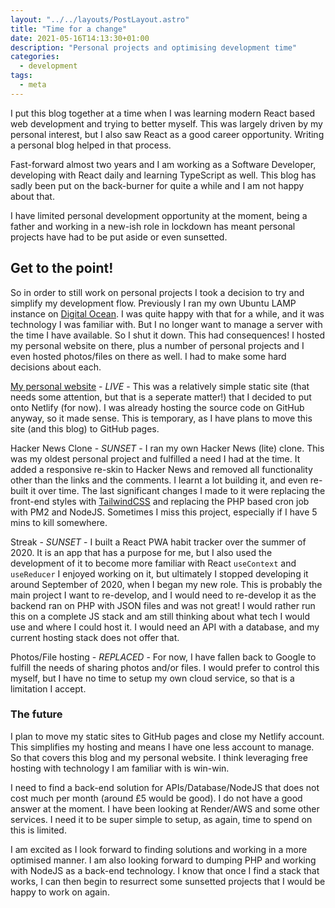 ```yaml
---
layout: "../../layouts/PostLayout.astro"
title: "Time for a change"
date: 2021-05-16T14:13:30+01:00
description: "Personal projects and optimising development time"
categories:
  - development
tags:
  - meta
---
```


I put this blog together at a time when I was learning modern React based web development and trying to better myself. This was largely driven by my personal interest, but I also saw React as a good career opportunity. Writing a personal blog helped in that process.

Fast-forward almost two years and I am working as a Software Developer, developing with React daily and learning TypeScript as well. This blog has sadly been put on the back-burner for quite a while and I am not happy about that.

I have limited personal development opportunity at the moment, being a father and working in a new-ish role in lockdown has meant personal projects have had to be put aside or even sunsetted.

<!--more-->

## Get to the point!

So in order to still work on personal projects I took a decision to try and simplify my development flow. Previously I ran my own Ubuntu LAMP instance on [Digital Ocean](https://www.digitalocean.com). I was quite happy with that for a while, and it was technology I was familiar with. But I no longer want to manage a server with the time I have available. So I shut it down. This had consequences! I hosted my personal website on there, plus a number of personal projects and I even hosted photos/files on there as well. I had to make some hard decisions about each.

[My personal website](https://www.neilmagee.com) - _LIVE_ - This was a relatively simple static site (that needs some attention, but that is a seperate matter!) that I decided to put onto Netlify (for now). I was already hosting the source code on GitHub anyway, so it made sense. This is temporary, as I have plans to move this site (and this blog) to GitHub pages.

Hacker News Clone - _SUNSET_ - I ran my own Hacker News (lite) clone. This was my oldest personal project and fulfilled a need I had at the time. It added a responsive re-skin to Hacker News and removed all functionality other than the links and the comments. I learnt a lot building it, and even re-built it over time. The last significant changes I made to it were replacing the front-end styles with [TailwindCSS](https://tailwindcss.com/) and replacing the PHP based cron job with PM2 and NodeJS. Sometimes I miss this project, especially if I have 5 mins to kill somewhere.

Streak - _SUNSET_ - I built a React PWA habit tracker over the summer of 2020. It is an app that has a purpose for me, but I also used the development of it to become more familiar with React `useContext` and `useReducer` I enjoyed working on it, but ultimately I stopped developing it around September of 2020, when I began my new role. This is probably the main project I want to re-develop, and I would need to re-develop it as the backend ran on PHP with JSON files and was not great! I would rather run this on a complete JS stack and am still thinking about what tech I would use and where I could host it. I would need an API with a database, and my current hosting stack does not offer that.

Photos/File hosting - _REPLACED_ - For now, I have fallen back to Google to fulfill the needs of sharing photos and/or files. I would prefer to control this myself, but I have no time to setup my own cloud service, so that is a limitation I accept.

### The future

I plan to move my static sites to GitHub pages and close my Netlify account. This simplifies my hosting and means I have one less account to manage. So that covers this blog and my personal website. I think leveraging free hosting with technology I am familiar with is win-win.

I need to find a back-end solution for APIs/Database/NodeJS that does not cost much per month (around £5 would be good). I do not have a good answer at the moment. I have been looking at Render/AWS and some other services. I need it to be super simple to setup, as again, time to spend on this is limited.

I am excited as I look forward to finding solutions and working in a more optimised manner. I am also looking forward to dumping PHP and working with NodeJS as a back-end technology. I know that once I find a stack that works, I can then begin to resurrect some sunsetted projects that I would be happy to work on again.
